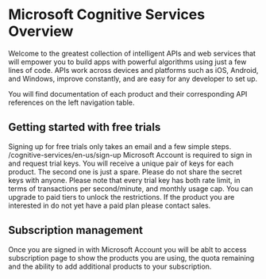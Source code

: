 <!-- 
NavPath: /
LinkLabel: Microsoft Cognitive Services
Url: documentation
Weight: 500
-->

# Microsoft Cognitive Services Overview

Welcome to the greatest collection of intelligent APIs and web services that will empower you to build apps with powerful algorithms using just a few lines of code. APIs work across devices and platforms such as iOS, Android, and Windows, improve constantly, and are easy for any developer to set up.

You will find documentation of each product and their corresponding API references on the left navigation table.

## Getting started with free trials
Signing up for free trials only takes an email and a few simple steps. /cognitive-services/en-us/sign-up  Microsoft Account is required to sign in and request trial keys. You will receive a unique pair of keys for each product.  The second one is just a spare. Please do not share the secret keys with anyone.  Please note that every trial key has both rate limit, in terms of transactions per second/minute, and monthly usage cap.  You can upgrade to paid tiers to unlock the restrictions.  If the product you are interested in do not yet have a paid plan please contact sales.

## Subscription management
Once you are signed in with Microsoft Account you will be ablt to access subscription page to show the products you are using, the quota remaining and the ability to add additional products to your subscription.
